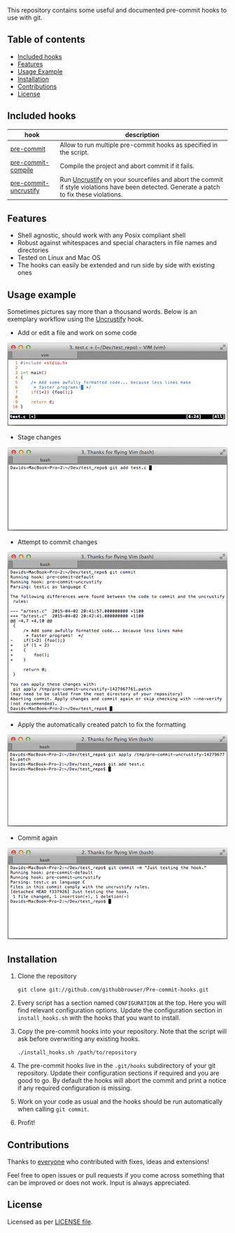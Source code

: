 This repository contains some useful and documented pre-commit hooks to use with git.

## Table of contents

* [Included hooks](#included-hooks)
* [Features](#features)
* [Usage Example](#usage-example)
* [Installation](#installation)
* [Contributions](#contributions)
* [License](#license)

## Included hooks

hook | description
------------ | -------------
[pre-commit](pre-commit) | Allow to run multiple pre-commit hooks as specified in the script.
[pre-commit-compile](pre-commit-compile) | Compile the project and abort commit if it fails.
[pre-commit-uncrustify](pre-commit-uncrustify) | Run [Uncrustify](http://uncrustify.sourceforge.net/) on your sourcefiles and abort the commit if style violations have been detected. Generate a patch to fix these violations.

## Features

* Shell agnostic, should work with any Posix compliant shell
* Robust against whitespaces and special characters in file names and directories
* Tested on Linux and Mac OS
* The hooks can easily be extended and run side by side with existing ones

## Usage example

Sometimes pictures say more than a thousand words. Below is an exemplary workflow using the [Uncrustify](http://uncrustify.sourceforge.net/) hook.

* Add or edit a file and work on some code

![Work on code](example_pictures/work_on_code.png)

* Stage changes

![Add changes](example_pictures/add_file.png)

* Attempt to commit changes

![Commit changes](example_pictures/commit_changes.png)

* Apply the automatically created patch to fix the formatting

![Apply patch](example_pictures/apply_patch.png)

* Commit again

![Commit changes again](example_pictures/commit_changes_again.png)

## Installation

1. Clone the repository

    ```
    git clone git://github.com/githubbrowser/Pre-commit-hooks.git
    ```

2. Every script has a section named `CONFIGURATION` at the top. Here you will find relevant configuration options. Update the configuration section in `install_hooks.sh` with the hooks that you want to install.

3. Copy the pre-commit hooks into your repository. Note that the script will ask before overwriting any existing hooks.

    ```
    ./install_hooks.sh /path/to/repository
    ```

4. The pre-commit hooks live in the `.git/hooks` subdirectory of your git repository. Update their configuration sections if required and you are good to go. By default the hooks will abort the commit and print a notice if any required configuration is missing.

5. Work on your code as usual and the hooks should be run automatically when calling `git commit`.

6. Profit!

## Contributions

Thanks to [everyone](https://github.com/githubbrowser/Pre-commit-hooks/graphs/contributors) who contributed with fixes, ideas and extensions!

Feel free to open issues or pull requests if you come across something that can be improved or does not work. Input is always appreciated.

## License

Licensed as per [LICENSE file](LICENSE).
